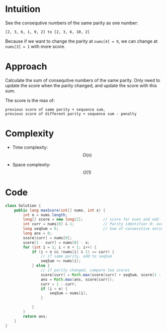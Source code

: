 # Intuition
<!-- Describe your first thoughts on how to solve this problem. -->
See the consequtive numbers of the same parity as one number:
```
[2, 3, 6, 1, 9, 2] to [2, 3, 6, 10, 2]
```
Because if we want to change the parity at `nums[4] = 9`, we can change at `nums[3] = 1` with more score.

# Approach
<!-- Describe your approach to solving the problem. -->
Calculate the sum of consequtive numbers of the same parity. Only need to update the score when the parity changed, and update the score with this sum.

The score is the max of:
```
previous score of same parity + sequence sum,
previous score of different parity + sequence sum - penalty
```

# Complexity
- Time complexity: $$O(n)$$
<!-- Add your time complexity here, e.g. $$O(n)$$ -->

- Space complexity: $$O(1)$$
<!-- Add your space complexity here, e.g. $$O(n)$$ -->

# Code
```java
class Solution {
    public long maxScore(int[] nums, int x) {
        int n = nums.length;
        long[] score = new long[2];         // score for even and odd
        int curr = nums[0] & 1;             // Parity identifier 0: even 1: odd
        long seqSum = 0;                    // Sum of consecutive series of the same parity
        long ans = 0;
        score[curr] = nums[0];
        score[1 - curr] = nums[0] - x;
        for (int i = 1; i < n + 1; i++) {
            if (i < n && (nums[i] & 1) == curr) {
                // if same parity, add to seqSum
                seqSum += nums[i];
            } else {
                // if parity changed, compare two scores
                score[curr] = Math.max(score[curr] + seqSum, score[1 - curr] + seqSum - x);
                ans = Math.max(ans, score[curr]);
                curr = 1 - curr;
                if (i < n) {
                    seqSum = nums[i];
                }
                
            }
        }
        return ans;
    }
}
```
